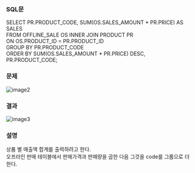 ### SQL문
SELECT PR.PRODUCT_CODE, SUM(OS.SALES_AMOUNT * PR.PRICE) AS SALES     
FROM OFFLINE_SALE OS INNER JOIN PRODUCT PR     
ON OS.PRODUCT_ID = PR.PRODUCT_ID      
GROUP BY PR.PRODUCT_CODE   
ORDER BY SUM(OS.SALES_AMOUNT * PR.PRICE) DESC, PR.PRODUCT_CODE;   

### 문제  
![image2](https://user-images.githubusercontent.com/123911778/262529963-69392fd5-7610-4aab-8682-c1145897b60d.PNG)

### 결과
![image3](https://user-images.githubusercontent.com/123911778/262529979-843b7f5a-c0d9-450a-a572-b0fcfff4aeb3.PNG)

### 설명
상품 별 매출액 합계를 출력하려고 한다.   
오프라인 판매 테이블에서 판매가격과 판매량을 곱한 다음 그것을 code를 그룹으로 더한다.  
